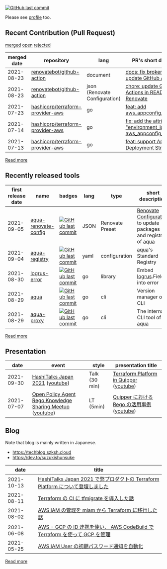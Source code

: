 [![GitHub last commit](https://img.shields.io/github/last-commit/suzuki-shunsuke/suzuki-shunsuke.svg)](https://github.com/suzuki-shunsuke/suzuki-shunsuke)

Please see [profile](https://github.com/suzuki-shunsuke/profile) too.

## Recent Contribution (Pull Request)

[merged](https://github.com/pulls?q=is%3Apr+author%3Asuzuki-shunsuke+-user%3Asuzuki-shunsuke+is%3Apublic+is%3Amerged)
[open](https://github.com/pulls?q=is%3Apr+author%3Asuzuki-shunsuke+-user%3Asuzuki-shunsuke+is%3Apublic+is%3Aopen)
[rejected](https://github.com/pulls?q=is%3Apr+author%3Asuzuki-shunsuke+-user%3Asuzuki-shunsuke+is%3Apublic+is%3Aunmerged+is%3Aclosed)

merged date | repository | lang | PR's short description
--- | --- | --- | ---
2021-08-23 | [renovatebot/github-action](https://github.com/renovatebot/github-action) | document | [docs: fix broken links and update GitHub Actions](https://github.com/renovatebot/github-action/pull/556)
2021-08-23 | [renovatebot/github-action](https://github.com/renovatebot/github-action) | json (Renovate Configuration) | [chore: update GitHub Actions in README by Renovate](https://github.com/renovatebot/github-action/pull/557)
2021-07-23 | [hashicorp/terraform-provider-aws](https://github.com/hashicorp/terraform-provider-aws) | go | [feat: add aws_appconfig_deployment](https://github.com/hashicorp/terraform-provider-aws/pull/20172)
2021-07-14 | [hashicorp/terraform-provider-aws](https://github.com/hashicorp/terraform-provider-aws) | go | [fix: add the attribute "environment_id" to aws_appconfig_environment](https://github.com/hashicorp/terraform-provider-aws/pull/20176)
2021-07-13 | [hashicorp/terraform-provider-aws](https://github.com/hashicorp/terraform-provider-aws) | go | [feat: support AppConfig Deployment Strategy](https://github.com/hashicorp/terraform-provider-aws/pull/19359)

[Read more](https://github.com/suzuki-shunsuke/profile#contribution-pull-request)

## Recently released tools

first release date | name | badges | lang | type | short description
--- | --- | --- | --- | --- | ---
2021-09-05 | [aqua-renovate-config](https://github.com/suzuki-shunsuke/aqua-renovate-config) | [![GitHub last commit](https://img.shields.io/github/last-commit/suzuki-shunsuke/aqua-renovate-config.svg)](https://github.com/suzuki-shunsuke/aqua-renovate-config) | JSON | Renovate Preset | [Renovate Configuration](https://docs.renovatebot.com/config-presets/) to update packages and registries of [aqua](https://github.com/suzuki-shunsuke/aqua)
2021-09-04 | [aqua-registry](https://github.com/suzuki-shunsuke/aqua-registry) | [![GitHub last commit](https://img.shields.io/github/last-commit/suzuki-shunsuke/aqua-registry.svg)](https://github.com/suzuki-shunsuke/aqua-registry) | yaml | configuration | [aqua](https://github.com/suzuki-shunsuke/aqua)'s Standard Registry
2021-08-30 | [logrus-error](https://github.com/suzuki-shunsuke/logrus-error) | [![GitHub last commit](https://img.shields.io/github/last-commit/suzuki-shunsuke/logrus-error.svg)](https://github.com/suzuki-shunsuke/logrus-error) | go | library | Embed [logrus](https://github.com/sirupsen/logrus).Fields into error
2021-08-29 | [aqua](https://github.com/suzuki-shunsuke/aqua) | [![GitHub last commit](https://img.shields.io/github/last-commit/suzuki-shunsuke/aqua.svg)](https://github.com/suzuki-shunsuke/aqua) | go | cli | Version manager of CLI
2021-08-29 | [aqua-proxy](https://github.com/suzuki-shunsuke/aqua-proxy) | [![GitHub last commit](https://img.shields.io/github/last-commit/suzuki-shunsuke/aqua-proxy.svg)](https://github.com/suzuki-shunsuke/aqua-proxy) | go | cli | The internal CLI tool of [aqua](https://github.com/suzuki-shunsuke/aqua)

[Read more](https://github.com/suzuki-shunsuke/profile#libraries)

## Presentation

date | event | style | presentation title
--- | --- | --- | ---
2021-09-30 | [HashiTalks Japan 2021](https://events.hashicorp.com/hashitalksjapan) ([youtube](https://www.youtube.com/watch?v=Cl9S-uzkuLc)) | Talk (30 min) | [Terraform Platform in Quipper](https://speakerdeck.com/szksh/terraform-platform-in-quipper) ([youtube](https://www.youtube.com/watch?v=KpYwcwxnzbY))
2021-07-07 | [Open Policy Agent Rego Knowledge Sharing Meetup](https://mercari.connpass.com/event/211073/) ([youtube](https://youtu.be/0YpJhrz6L0A)) | LT (5min) | [Quipper における Rego の活用事例](https://gist.github.com/suzuki-shunsuke/9372337aa62a6f8394bb136582ec068e) ([youtube](https://youtu.be/0YpJhrz6L0A?t=870))

## Blog

Note that blog is mainly written in Japanese.

* https://techblog.szksh.cloud
* https://dev.to/suzukishunsuke

date | title
--- | ---
2021-10-13 | [HashiTalks Japan 2021 で弊プロダクトの Terraform Platform について登壇しました](https://quipper.hatenablog.com/entry/2021/10/13/080000)
2021-08-11 | [Terraform の CI に tfmigrate を導入した話](https://quipper.hatenablog.com/entry/2021/08/11/080000)
2021-08-02 | [AWS IAM の管理を miam から Terraform に移行した話](https://quipper.hatenablog.com/entry/2021/08/02/080000)
2021-06-08 | [AWS - GCP の ID 連携を使い、 AWS CodeBuild で Terraform を使って GCP を管理](https://quipper.hatenablog.com/entry/2021/06/08/080000)
2021-05-25 | [AWS IAM User の初期パスワード通知を自動化](https://quipper.hatenablog.com/entry/2021/05/25/080000)

[Read more](https://github.com/suzuki-shunsuke/profile#blog)
